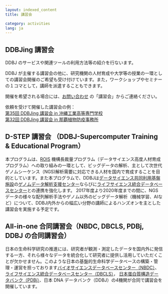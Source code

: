 ```yaml
---
layout: indexed_content
title: 講習会

category: activities
lang: ja
---
```


## DDBJing 講習会 <a name="ddnjing"></a>

DDBJ のサービスや関連ツールの利用方法等の紹介を行ないます。

DDBJ が主催する講習会の他に、研究機関の人材育成や大学等の授業の一環としての講習会開催のご希望も受け付けています。また，ワークショップやセミナーの１コマとして，講師を派遣することもできます。

開催を希望される場合には、[お問い合わせ](/contact-ddbj.html) の「講習会」からご連絡ください。

依頼を受けて開催した講習会の例：  
[第35回 DDBJing 講習会 in 沖縄工業高等専門学校](/activities/training/2017-10-19.html)  
[第32回 DDBJing 講習会 in 那覇植物防疫事務所](/activities/training/2015-07-29.html)


## D-STEP 講習会 （DDBJ-Supercomputer Training & Educational Program） <a name="d-step"></a>

本プログラムは、[ROIS](https://www.rois.ac.jp/)
機構長裁量プログラム（データサイエンス高度人材育成プログラム）への取り組みの一環として、ビッグデータの解析、主として次世代ゲノムシーケンス（NGS)解析需要に対応できる人材を国内で育成することを目的としています。また本プログラムで、DDBJは[データサイエンス共同利用基盤施設](https://ds.rois.ac.jp/)の[ゲノムデータ解析支援センター](https://genome-info.nig.ac.jp/)ならびに[ライフサイエンス統合データベースセンター](http://dbcls.rois.ac.jp/)との連携を強化します。
2017年度より2020年度までの間に、NGS データの様々な配列解析手法やゲノム以外のビッグデータ解析（機械学習、AIなど）について、DDBJ内外からの幅広い分野の講師によるハンズオンを主とした講習会を実施する予定です。

## All-in-one 合同講習会（NBDC, DBCLS, PDBj, DDBJ の合同講習会） <a name="all-in-one"></a>

日本の生命科学研究の推進には、研究者が観測・測定したデータを国内外に発信する一方、それら様々なデータを統合化して研究者に提供し活用していただくことが欠かせません。このような日本の基盤的生命科学データベースの構築・管理・運営を担っております[バイオサイエンスデータベースセンター（NBDC）](https://biosciencedbc.jp/)、[ライフサイエンス統合データベースセンター（DBCLS）](http://dbcls.rois.ac.jp/)，
[日本蛋白質構造データバンク（PDBj）](https://pdbj.org/)、日本 DNA データバンク（DDBJ）の4機関が合同で講習会を開催しています。


